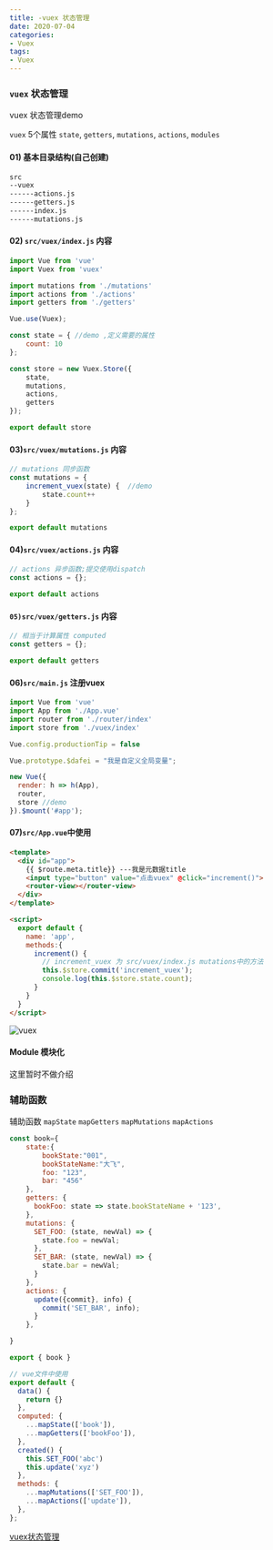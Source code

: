 ```yaml
---
title: -vuex 状态管理
date: 2020-07-04
categories: 
- Vuex
tags:
- Vuex
---
```

### `vuex` 状态管理

vuex 状态管理demo

`vuex` 5个属性 `state`, `getters`, `mutations`, `actions`, `modules`

<!-- more -->

####  01) 基本目录结构(自己创建)

```html
src
--vuex
------actions.js
------getters.js
------index.js
------mutations.js
```

#### 02)  `src/vuex/index.js` 内容

```javascript
import Vue from 'vue'
import Vuex from 'vuex'

import mutations from './mutations'
import actions from './actions'
import getters from './getters'

Vue.use(Vuex);

const state = { //demo ,定义需要的属性
    count: 10
};

const store = new Vuex.Store({
    state,
    mutations,
    actions,
    getters
});

export default store

```

#### 03)`src/vuex/mutations.js` 内容

```javascript
// mutations 同步函数
const mutations = {
    increment_vuex(state) {  //demo
        state.count++
    }
};

export default mutations
```

#### 04)`src/vuex/actions.js` 内容

```javascript
// actions 异步函数;提交使用dispatch
const actions = {};

export default actions

```

#### `05)src/vuex/getters.js` 内容

```javascript
// 相当于计算属性 computed
const getters = {};

export default getters	
```

#### 06)`src/main.js` 注册vuex

```javascript
import Vue from 'vue'
import App from './App.vue'
import router from './router/index'
import store from './vuex/index'

Vue.config.productionTip = false

Vue.prototype.$dafei = "我是自定义全局变量";

new Vue({
  render: h => h(App),
  router,
  store //demo
}).$mount('#app');
```

#### 07)`src/App.vue`中使用

```html
<template>
  <div id="app">
    {{ $route.meta.title}} ---我是元数据title
    <input type="button" value="点击vuex" @click="increment()">
    <router-view></router-view>
  </div>
</template>

<script>
  export default {
    name: 'app',
    methods:{
      increment() {
        // increment_vuex 为 src/vuex/index.js mutations中的方法
        this.$store.commit('increment_vuex');
        console.log(this.$store.state.count);
      }
    }
  }
</script>
```

![vuex](/img/vue/vue_vuex.png " vuex")

#### Module 模块化

这里暂时不做介绍

### 辅助函数

辅助函数 `mapState` `mapGetters` `mapMutations` `mapActions`

```javascript
const book={
    state:{
        bookState:"001",
        bookStateName:"大飞",
        foo: "123",
        bar: "456"
    },
    getters: {
      bookFoo: state => state.bookStateName + '123',
    },
    mutations: {
      SET_FOO: (state, newVal) => {
        state.foo = newVal;
      },
      SET_BAR: (state, newVal) => {
        state.bar = newVal;
      }
    },
    actions: {
      update({commit}, info) {
        commit('SET_BAR', info);
      }
    },

}

export { book }
```

```javascript
// vue文件中使用
export default {
  data() {
    return {}
  },
  computed: {
    ...mapState(['book']),
    ...mapGetters(['bookFoo']),
  },
  created() {
    this.SET_FOO('abc')
    this.update('xyz')
  },
  methods: {
    ...mapMutations(['SET_FOO']),
    ...mapActions(['update']),
  },
};
```



 [vuex状态管理](https://vuex.vuejs.org/zh/installation.html "vuex状态管理")





























